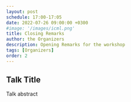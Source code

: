 ```yaml
---
layout: post
schedule: 17:00-17:05
date: 2022-07-26 09:00:00 +0300
#image: '/images/icml.png'
title: Closing Remarks
author: the Organizers
description: Opening Remarks for the workshop
tags: [Organizers]
order: 2
---
```


## Talk Title
Talk abstract
